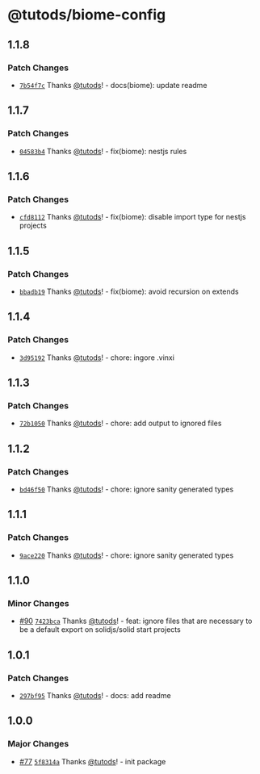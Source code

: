 # @tutods/biome-config

## 1.1.8

### Patch Changes

- [`7b54f7c`](https://github.com/tutods/lib/commit/7b54f7cee102062794d9907ee9f20dc01af05a89) Thanks [@tutods](https://github.com/tutods)! - docs(biome): update readme

## 1.1.7

### Patch Changes

- [`04583b4`](https://github.com/tutods/lib/commit/04583b41c606c97d1d3affb5f6624fc88bc8ced6) Thanks [@tutods](https://github.com/tutods)! - fix(biome): nestjs rules

## 1.1.6

### Patch Changes

- [`cfd8112`](https://github.com/tutods/lib/commit/cfd8112f1442536c4c97fa9db35bc6c24dadbadc) Thanks [@tutods](https://github.com/tutods)! - fix(biome): disable import type for nestjs projects

## 1.1.5

### Patch Changes

- [`bbadb19`](https://github.com/tutods/lib/commit/bbadb19172b6dc943d6c07d1b59ac5a9b4335710) Thanks [@tutods](https://github.com/tutods)! - fix(biome): avoid recursion on extends

## 1.1.4

### Patch Changes

- [`3d95192`](https://github.com/tutods/lib/commit/3d9519216bbe8ddd89d98d37966ff8c7f6c68b3d) Thanks [@tutods](https://github.com/tutods)! - chore: ingore .vinxi

## 1.1.3

### Patch Changes

- [`72b1050`](https://github.com/tutods/lib/commit/72b10507828d75d66a2205ac1b30c7284128c19c) Thanks [@tutods](https://github.com/tutods)! - chore: add output to ignored files

## 1.1.2

### Patch Changes

- [`bd46f50`](https://github.com/tutods/lib/commit/bd46f50cf66294c6babf499a4c276089f456442e) Thanks [@tutods](https://github.com/tutods)! - chore: ignore sanity generated types

## 1.1.1

### Patch Changes

- [`9ace220`](https://github.com/tutods/lib/commit/9ace22005674f836d5417da45dc10800b2f6eae0) Thanks [@tutods](https://github.com/tutods)! - chore: ignore sanity generated types

## 1.1.0

### Minor Changes

- [#90](https://github.com/tutods/lib/pull/90) [`7423bca`](https://github.com/tutods/lib/commit/7423bca3698d71d37c82e57f1f6db487b6741a86) Thanks [@tutods](https://github.com/tutods)! - feat: ignore files that are necessary to be a default export on solidjs/solid start projects

## 1.0.1

### Patch Changes

- [`297bf95`](https://github.com/tutods/lib/commit/297bf958817dd9dee2cf0db4cc01875743c3513e) Thanks [@tutods](https://github.com/tutods)! - docs: add readme

## 1.0.0

### Major Changes

- [#77](https://github.com/tutods/lib/pull/77) [`5f8314a`](https://github.com/tutods/lib/commit/5f8314ab48e19bd764e4356e6cb6cb4d3cbe8213) Thanks [@tutods](https://github.com/tutods)! - init package

